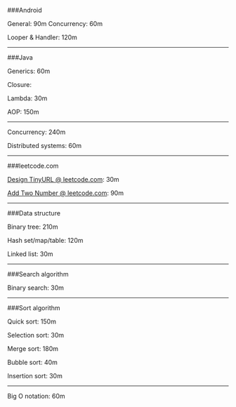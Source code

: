###Android

General:            90m
Concurrency:        60m

Looper & Handler:   120m

---

###Java

Generics:   60m

Closure:

Lambda:     30m

AOP:        150m

---

Concurrency:            240m

Distributed systems:    60m

---

###leetcode.com

[Design TinyURL @ leetcode.com](https://leetcode.com/problems/design-tinyurl):  30m

[Add Two Number @ leetcode.com](https://leetcode.com/problems/add-two-numbers): 90m

---

###Data structure

Binary tree:        210m

Hash set/map/table: 120m

Linked list:        30m      

---

###Search algorithm

Binary search:      30m

---

###Sort algorithm

Quick sort:         150m

Selection sort:     30m

Merge sort:         180m

Bubble sort:        40m

Insertion sort:     30m

---

Big O notation:     60m